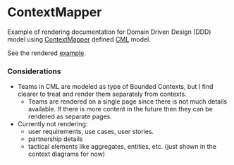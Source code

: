 # ContextMapper

Example of rendering documentation for Domain Driven Design (DDD) model using [ContextMapper](https://contextmapper.org)
defined [CML](https://contextmapper.org/docs/language-reference/) model.

See the rendered [example](https://dinodoc.pages.dev/examples/contextmapper/insurance-map/).

### Considerations

- Teams in CML are modeled as type of Bounded Contexts, but I find clearer to treat and render them separately from contexts.
  - Teams are rendered on a single page since there is not much details available.
    If there is more content in the future then they can be rendered as separate pages.
- Currently not rendering:
  - user requirements, use cases, user stories.
  - partnership details
  - tactical elements like aggregates, entities, etc. (just shown in the context diagrams for now)
